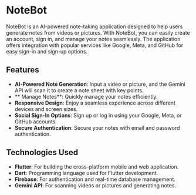 # NoteBot

NoteBot is an AI-powered note-taking application designed to help users generate notes from videos or pictures. With NoteBot, you can easily create an account, sign in, and manage your notes seamlessly. The application offers integration with popular services like Google, Meta, and GitHub for easy sign-in and sign-up options.

## Features

- **AI-Powered Note Generation**: Input a video or picture, and the Gemini API will scan it to create a note sheet with key points.
- ** Manage Notes**: Quickly manage your notes efficiently.
- **Responsive Design**: Enjoy a seamless experience across different devices and screen sizes.
- **Social Sign-In Options**: Sign up or log in using your Google, Meta, or GitHub accounts.
- **Secure Authentication**: Secure your notes with email and password authentication.

## Technologies Used

- **Flutter**: For building the cross-platform mobile and web application.
- **Dart**: Programming language used for Flutter development.
- **Firebase**: For authentication and real-time database management.
- **Gemini API**: For scanning videos or pictures and generating notes.
